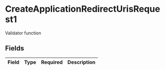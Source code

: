 # CreateApplicationRedirectUrisRequest1

Validator function


## Fields

| Field       | Type        | Required    | Description |
| ----------- | ----------- | ----------- | ----------- |